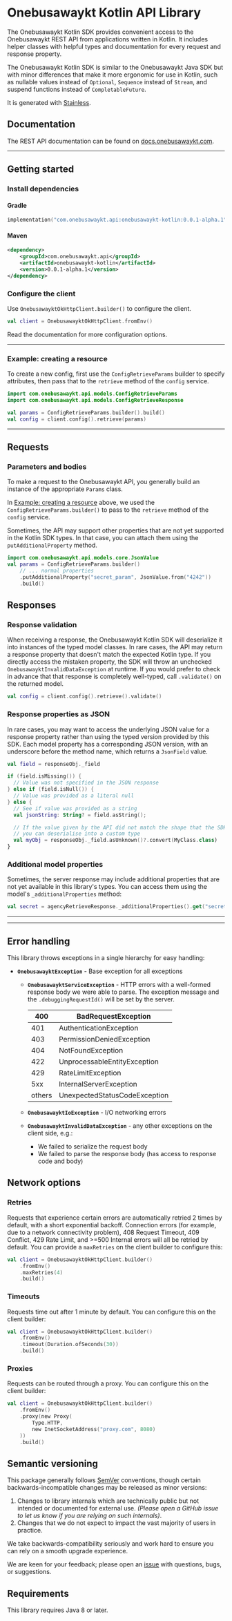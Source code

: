 # Onebusawaykt Kotlin API Library

The Onebusawaykt Kotlin SDK provides convenient access to the Onebusawaykt REST API from applications written in Kotlin. It includes helper classes with helpful types and documentation for every request and response property.

The Onebusawaykt Kotlin SDK is similar to the Onebusawaykt Java SDK but with minor differences that make it more ergonomic for use in Kotlin, such as nullable values instead of `Optional`, `Sequence` instead of `Stream`, and suspend functions instead of `CompletableFuture`.

It is generated with [Stainless](https://www.stainlessapi.com/).

## Documentation

The REST API documentation can be found on [docs.onebusawaykt.com](https://docs.onebusawaykt.com).

---

## Getting started

### Install dependencies

#### Gradle

<!-- x-release-please-start-version -->

```kotlin
implementation("com.onebusawaykt.api:onebusawaykt-kotlin:0.0.1-alpha.1")
```

#### Maven

```xml
<dependency>
    <groupId>com.onebusawaykt.api</groupId>
    <artifactId>onebusawaykt-kotlin</artifactId>
    <version>0.0.1-alpha.1</version>
</dependency>
```

<!-- x-release-please-end -->

### Configure the client

Use `OnebusawayktOkHttpClient.builder()` to configure the client.

```kotlin
val client = OnebusawayktOkHttpClient.fromEnv()
```

Read the documentation for more configuration options.

---

### Example: creating a resource

To create a new config, first use the `ConfigRetrieveParams` builder to specify attributes,
then pass that to the `retrieve` method of the `config` service.

```kotlin
import com.onebusawaykt.api.models.ConfigRetrieveParams
import com.onebusawaykt.api.models.ConfigRetrieveResponse

val params = ConfigRetrieveParams.builder().build()
val config = client.config().retrieve(params)
```

---

## Requests

### Parameters and bodies

To make a request to the Onebusawaykt API, you generally build an instance of the appropriate `Params` class.

In [Example: creating a resource](#example-creating-a-resource) above, we used the `ConfigRetrieveParams.builder()` to pass to
the `retrieve` method of the `config` service.

Sometimes, the API may support other properties that are not yet supported in the Kotlin SDK types. In that case,
you can attach them using the `putAdditionalProperty` method.

```kotlin
import com.onebusawaykt.api.models.core.JsonValue
val params = ConfigRetrieveParams.builder()
    // ... normal properties
    .putAdditionalProperty("secret_param", JsonValue.from("4242"))
    .build()
```

## Responses

### Response validation

When receiving a response, the Onebusawaykt Kotlin SDK will deserialize it into instances of the typed model classes. In rare cases, the API may return a response property that doesn't match the expected Kotlin type. If you directly access the mistaken property, the SDK will throw an unchecked `OnebusawayktInvalidDataException` at runtime. If you would prefer to check in advance that that response is completely well-typed, call `.validate()` on the returned model.

```kotlin
val config = client.config().retrieve().validate()
```

### Response properties as JSON

In rare cases, you may want to access the underlying JSON value for a response property rather than using the typed version provided by
this SDK. Each model property has a corresponding JSON version, with an underscore before the method name, which returns a `JsonField` value.

```kotlin
val field = responseObj._field

if (field.isMissing()) {
  // Value was not specified in the JSON response
} else if (field.isNull()) {
  // Value was provided as a literal null
} else {
  // See if value was provided as a string
  val jsonString: String? = field.asString();

  // If the value given by the API did not match the shape that the SDK expects
  // you can deserialise into a custom type
  val myObj = responseObj._field.asUnknown()?.convert(MyClass.class)
}
```

### Additional model properties

Sometimes, the server response may include additional properties that are not yet available in this library's types. You can access them using the model's `_additionalProperties` method:

```kotlin
val secret = agencyRetrieveResponse._additionalProperties().get("secret_field")
```

---

---

## Error handling

This library throws exceptions in a single hierarchy for easy handling:

- **`OnebusawayktException`** - Base exception for all exceptions

  - **`OnebusawayktServiceException`** - HTTP errors with a well-formed response body we were able to parse. The exception message and the `.debuggingRequestId()` will be set by the server.

    | 400    | BadRequestException           |
    | ------ | ----------------------------- |
    | 401    | AuthenticationException       |
    | 403    | PermissionDeniedException     |
    | 404    | NotFoundException             |
    | 422    | UnprocessableEntityException  |
    | 429    | RateLimitException            |
    | 5xx    | InternalServerException       |
    | others | UnexpectedStatusCodeException |

  - **`OnebusawayktIoException`** - I/O networking errors
  - **`OnebusawayktInvalidDataException`** - any other exceptions on the client side, e.g.:
    - We failed to serialize the request body
    - We failed to parse the response body (has access to response code and body)

## Network options

### Retries

Requests that experience certain errors are automatically retried 2 times by default, with a short exponential backoff. Connection errors (for example, due to a network connectivity problem), 408 Request Timeout, 409 Conflict, 429 Rate Limit, and >=500 Internal errors will all be retried by default.
You can provide a `maxRetries` on the client builder to configure this:

```kotlin
val client = OnebusawayktOkHttpClient.builder()
    .fromEnv()
    .maxRetries(4)
    .build()
```

### Timeouts

Requests time out after 1 minute by default. You can configure this on the client builder:

```kotlin
val client = OnebusawayktOkHttpClient.builder()
    .fromEnv()
    .timeout(Duration.ofSeconds(30))
    .build()
```

### Proxies

Requests can be routed through a proxy. You can configure this on the client builder:

```kotlin
val client = OnebusawayktOkHttpClient.builder()
    .fromEnv()
    .proxy(new Proxy(
        Type.HTTP,
        new InetSocketAddress("proxy.com", 8080)
    ))
    .build()
```

## Semantic versioning

This package generally follows [SemVer](https://semver.org/spec/v2.0.0.html) conventions, though certain backwards-incompatible changes may be released as minor versions:

1. Changes to library internals which are technically public but not intended or documented for external use. _(Please open a GitHub issue to let us know if you are relying on such internals)_.
2. Changes that we do not expect to impact the vast majority of users in practice.

We take backwards-compatibility seriously and work hard to ensure you can rely on a smooth upgrade experience.

We are keen for your feedback; please open an [issue](https://www.github.com/quivalen/onebusaway-kotlin-client/issues) with questions, bugs, or suggestions.

## Requirements

This library requires Java 8 or later.
